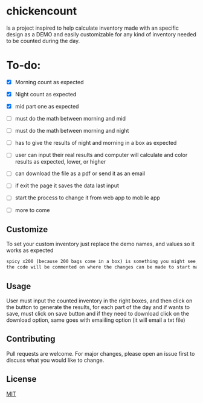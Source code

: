 # chickencount

Is a project inspired to help calculate inventory made with an specific design as a DEMO and easily customizable for any kind of inventory needed 
to be counted during the day.

# To-do:
- [x] Morning count as expected
- [x] Night count as expected
- [x] mid part one as expected
- [ ] must do the math between morning and mid
- [ ] must do the math between morning and night
- [ ] has to give the results of night and morning in a box as expected
- [ ] user can input their real results and computer will calculate and color results as expected, lower, or higher
- [ ] can download the file as a pdf or send it as an email
- [ ] if exit the page it saves the data last input
- [ ] start the process to change it from web app to mobile app
- [ ] more to come



## Customize 

To set your custom inventory just replace the demo names, and values so it works as expected

```bash
spicy x200 (because 200 bags come in a box) is something you might see, so both need to be changed
the code will be commented on where the changes can be made to start making it custumizable 
```

## Usage

 User must input the counted inventory in the right boxes, and then click on the button to generate the results, for each part of the day
 and if wants to save, must click on save button and if they need to download click on the download option, same goes with emaiiling option (it will email a txt file)


## Contributing

Pull requests are welcome. For major changes, please open an issue first
to discuss what you would like to change.


## License

[MIT](https://choosealicense.com/licenses/mit)


